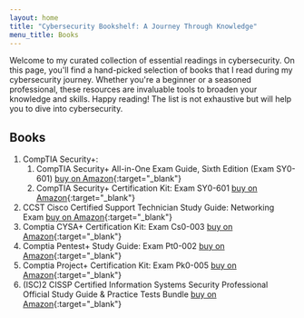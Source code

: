 ```yaml
---
layout: home
title: "Cybersecurity Bookshelf: A Journey Through Knowledge"
menu_title: Books
---
```


Welcome to my curated collection of essential readings in cybersecurity. On this page, you'll find a hand-picked selection of books that I read during my cybersecurity journey. Whether you're a beginner or a seasoned professional, these resources are invaluable tools to broaden your knowledge and skills. Happy reading!
The list is not exhaustive but will help you to dive into cybersecurity.

## Books

1. CompTIA Security+:
    1. CompTIA Security+ All-in-One Exam Guide, Sixth Edition (Exam SY0-601) [buy on Amazon](https://amzn.to/3tJBCdY){:target="_blank"}
    2. CompTIA Security+ Certification Kit: Exam SY0-601 [buy on Amazon](https://amzn.to/3tJBA5Q){:target="_blank"}
2. CCST Cisco Certified Support Technician Study Guide: Networking Exam [buy on Amazon](https://amzn.to/41PbATc){:target="_blank"}
3. Comptia CYSA+ Certification Kit: Exam Cs0-003 [buy on Amazon](https://amzn.to/48ooEBi){:target="_blank"}
4. Comptia Pentest+ Study Guide: Exam Pt0-002 [buy on Amazon](https://amzn.to/3TT7yan){:target="_blank"}
5. Comptia Project+ Certification Kit: Exam Pk0-005 [buy on Amazon](https://amzn.to/3tNtwRq){:target="_blank"}
6. (ISC)2 CISSP Certified Information Systems Security Professional Official Study Guide & Practice Tests Bundle [buy on Amazon](https://amzn.to/4aNT0ic){:target="_blank"}